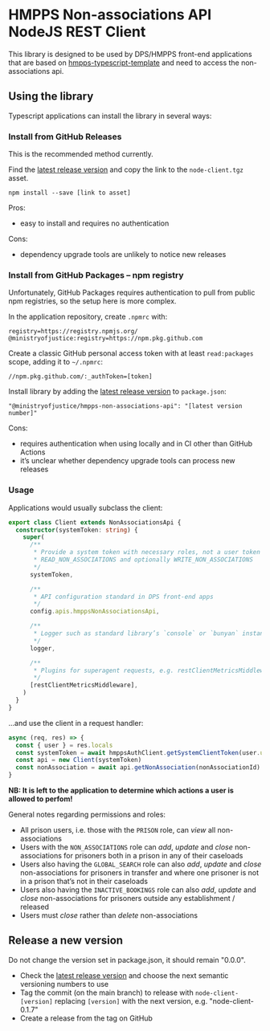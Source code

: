 HMPPS Non-associations API NodeJS REST Client
=============================================

This library is designed to be used by DPS/HMPPS front-end applications that are based on
[hmpps-typescript-template](https://github.com/ministryofjustice/hmpps-template-typescript)
and need to access the non-associations api.

Using the library
-----------------

Typescript applications can install the library in several ways:

### Install from GitHub Releases

This is the recommended method currently.

Find the [latest release version](https://github.com/ministryofjustice/hmpps-non-associations-api/releases)
and copy the link to the `node-client.tgz` asset.

```shell
npm install --save [link to asset]
```

Pros:
- easy to install and requires no authentication

Cons:
- dependency upgrade tools are unlikely to notice new releases

### Install from GitHub Packages – npm registry

Unfortunately, GitHub Packages requires authentication to pull from public npm registries,
so the setup here is more complex.

In the application repository, create `.npmrc` with:

```text
registry=https://registry.npmjs.org/
@ministryofjustice:registry=https://npm.pkg.github.com
```

Create a classic GitHub personal access token with at least `read:packages` scope, adding it to `~/.npmrc`:

```text
//npm.pkg.github.com/:_authToken=[token]
```

Install library by adding the
[latest release version](https://github.com/ministryofjustice/hmpps-non-associations-api/releases)
to `package.json`:

```text
"@ministryofjustice/hmpps-non-associations-api": "[latest version number]"
```

Cons:
- requires authentication when using locally and in CI other than GitHub Actions
- it’s unclear whether dependency upgrade tools can process new releases

### Usage

Applications would usually subclass the client:

```typescript
export class Client extends NonAssociationsApi {
  constructor(systemToken: string) {
    super(
      /**
       * Provide a system token with necessary roles, not a user token
       * READ_NON_ASSOCIATIONS and optionally WRITE_NON_ASSOCIATIONS
       */
      systemToken,

      /**
       * API configuration standard in DPS front-end apps
       */
      config.apis.hmppsNonAssociationsApi,

      /**
       * Logger such as standard library’s `console` or `bunyan` instance
       */
      logger,

      /**
       * Plugins for superagent requests, e.g. restClientMetricsMiddleware
       */
      [restClientMetricsMiddleware],
    )
  }
}
```

…and use the client in a request handler:

```typescript
async (req, res) => {
  const { user } = res.locals
  const systemToken = await hmppsAuthClient.getSystemClientToken(user.username)
  const api = new Client(systemToken)
  const nonAssociation = await api.getNonAssociation(nonAssociationId)
}
```

**NB: It is left to the application to determine which actions a user is allowed to perfom!**

General notes regarding permissions and roles:

- All prison users, i.e. those with the `PRISON` role, can _view_ all non-associations
- Users with the `NON_ASSOCIATIONS` role can _add_, _update_ and _close_ non-associations for prisoners both in a prison in any of their caseloads
- Users also having the `GLOBAL_SEARCH` role can also _add_, _update_ and _close_ non-associations for prisoners in transfer and where one prisoner is not in a prison that’s not in their caseloads
- Users also having the `INACTIVE_BOOKINGS` role can also _add_, _update_ and _close_ non-associations for prisoners outside any establishment / released
- Users must _close_ rather than _delete_ non-associations

Release a new version
---------------------

Do not change the version set in package.json, it should remain "0.0.0".

- Check the [latest release version](https://github.com/ministryofjustice/hmpps-non-associations-api/releases)
  and choose the next semantic versioning numbers to use
- Tag the commit (on the main branch) to release
  with `node-client-[version]` replacing `[version]` with the next version,
  e.g. "node-client-0.1.7"
- Create a release from the tag on GitHub
